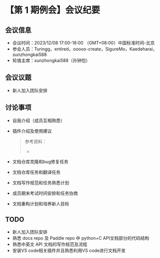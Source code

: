 # 【第 1 期例会】会议纪要

## 会议信息

* 会议时间：2023/12/08 17:00-18:00 （GMT+08:00）中国标准时间-北京
* 参会人员：Turingg，entired，ooooo-create，SigureMo，Kaedeharai，sunzhongkai588
* 轮值主席：sunzhongkai588（孙钟恺）

## 会议议题

* 新人加入团队安排

## 讨论事项

* 自我介绍（成员互相熟悉）

* 插件介绍及使用建议

   > 参考资料：
   >
   > - 

* 文档仓库克隆和bug修复任务

* 文档仓库任务和翻译任务

* 文档写作规范和任务熟悉计划

* 成员期末考试时间安排和任务协商

* 文档重构计划和培养新人目标

## TODO

* 新人加入团队安排
* 熟悉 docs repo 及 Paddle repo 中 python+C API文档部分的代码结构
* 熟悉中英文 API 文档的写作规范及流程
* 安装VS code相关插件并且熟悉利用VS code进行文档开发

